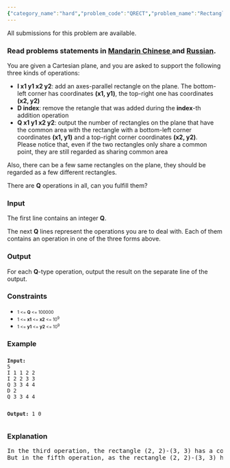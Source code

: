 ```yaml
---
{"category_name":"hard","problem_code":"QRECT","problem_name":"Rectangle Query","languages_supported":{"0":"ADA","1":"ASM","2":"BASH","3":"BF","4":"C","5":"C99 strict","6":"CAML","7":"CLOJ","8":"CLPS","9":"CPP 4.3.2","10":"CPP 4.9.2","11":"CPP14","12":"CS2","13":"D","14":"ERL","15":"FORT","16":"FS","17":"GO","18":"HASK","19":"ICK","20":"ICON","21":"JAVA","22":"JS","23":"LISP clisp","24":"LISP sbcl","25":"LUA","26":"NEM","27":"NICE","28":"NODEJS","29":"PAS fpc","30":"PAS gpc","31":"PERL","32":"PERL6","33":"PHP","34":"PIKE","35":"PRLG","36":"PYTH","37":"PYTH 3.4","38":"RUBY","39":"SCALA","40":"SCM guile","41":"SCM qobi","42":"ST","43":"TCL","44":"TEXT","45":"WSPC"},"max_timelimit":2,"source_sizelimit":50000,"problem_author":"xiaodao","problem_tester":"xcwgf666","date_added":"3-07-2014","tags":{"0":"fenwick","1":"hard","2":"sept14","3":"sqrt","4":"xiaodao"},"editorial_url":"http://discuss.codechef.com/problems/QRECT","time":{"view_start_date":1410773400,"submit_start_date":1410773400,"visible_start_date":1410773400,"end_date":1735669800},"layout":"problem"}
---
```

<span class="solution-visible-txt">All submissions for this problem are available.</span><h3> Read problems statements in <a target="_blank" href="http://www.codechef.com/download/translated/SEPT14/mandarin/QRECT.pdf">Mandarin Chinese </a> and <a target="_blank" href="http://www.codechef.com/download/translated/SEPT14/russian/QRECT.pdf">Russian</a>.</h3>
<p>You are given a Cartesian plane, and you are asked to support the following three kinds of operations:</p>
<p><ul>
<li><strong>I x1 y1 x2 y2</strong>: add an axes-parallel rectangle on the plane. The bottom-left corner has coordinates <b>(x1, y1)</b>, the top-right one has coordinates <b>(x2, y2)</b> </li>
<li><strong>D index</strong>: remove the retangle that was added during the <strong>index</strong>-th addition operation</li>
<li><strong>Q x1 y1 x2 y2</strong>: output the number of rectangles on the plane that have the common area with the rectangle with a bottom-left corner coordinates <b>(x1, y1)</b> and a top-right corner coordinates <b>(x2, y2)</b>.<br />
Please notice that, even if the two rectangles only share a common point, they are still regarded as sharing common area</li>
</ul>
</p>
<p>Also, there can be a few same rectangles on the plane, they should be regarded as a few different rectangles.</p>
<p>There are <strong>Q</strong> operations in all, can you fulfill them?</p>
<h3>Input</h3>
<p>The first line contains an integer <strong>Q</strong>.</p>
<p>The next <strong>Q</strong> lines represent the operations you are to deal with. Each of them contains an operation in one of the three forms above.</p>
<h3>Output</h3>
<p>For each <strong>Q</strong>-type operation, output the result on the separate line of the output.</p>
<h3>Constraints</h3>
<ul>
<li><span style="font-size: 10px;">1 &lt;= <strong>Q </strong>&lt;= 100000</span></li>
<li><span style="font-size: 10px;">1 &lt;= <strong>x1</strong> &lt;= <strong>x2</strong> &lt;= 10<sup>9</sup></span></li>
<li><span style="font-size: 10px;">1 &lt;= <strong>y1</strong> &lt;= <strong>y2</strong> &lt;= 10<sup>9</sup></span></li>
</ul>
<div>
<h3>Example</h3>
<h3>
<pre style="font-size: 12px; font-weight: normal;"><strong>Input:</strong>
5
I 1 1 2 2
I 2 2 3 3
Q 3 3 4 4 
D 2
Q 3 3 4 4

<strong>Output:</strong>
1
0  </pre></h3>
<h3>Explanation</h3>
</div>
<pre>In the third operation, the rectangle (2, 2)-(3, 3) has a common point with the given rectangle.
But in the fifth operation, as the rectangle (2, 2)-(3, 3) has been removed, so there are no rectangles that has the common area with the given rectangle.</pre>